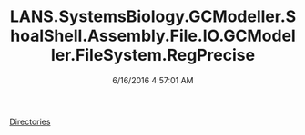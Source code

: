 ﻿---
title: LANS.SystemsBiology.GCModeller.ShoalShell.Assembly.File.IO.GCModeller.FileSystem.RegPrecise
date: 6/16/2016 4:57:01 AM
---

[Directories](T-LANS.SystemsBiology.GCModeller.ShoalShell.Assembly.File.IO.GCModeller.FileSystem.RegPrecise.Directories.html)
